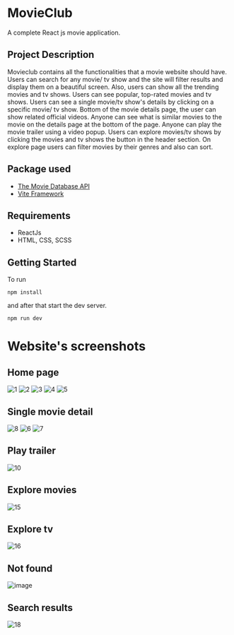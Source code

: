 # MovieClub
A complete React js movie application.

## Project Description

Movieclub contains all the functionalities that a movie website should have. Users can search for any movie/ tv show and the site will filter results and display them on a beautiful screen. Also, users can show all the trending movies and tv shows. Users can see popular, top-rated movies and tv shows. Users can see a single movie/tv show's details by clicking on a specific movie/ tv show. Bottom of the movie details page, the user can show related official videos. Anyone can see what is similar movies to the movie on the details page at the bottom of the page. Anyone can play the movie trailer using a video popup. Users can explore movies/tv shows by clicking the movies and tv shows the button in the header section. On explore page users can filter movies by their genres and also can sort.

## Package used

- [The Movie Database API](https://www.themoviedb.org/)
- [Vite Framework](https://vitejs.dev/)


## Requirements

- ReactJs
- HTML, CSS, SCSS

## Getting Started

To run

```shell
npm install
```

and after that start the dev server.

```shell
npm run dev
```

# Website's screenshots
 
 ## Home page
 ![1](https://github.com/kvishalkr/movieclub/assets/101409155/598cf7d9-9254-420a-9d08-621eb9b1c819)
![2](https://github.com/kvishalkr/movieclub/assets/101409155/d367857f-a2df-4e32-abdc-db0cd300bb5e)
![3](https://github.com/kvishalkr/movieclub/assets/101409155/2db78002-e1aa-4ba6-893d-0f539a13aa8b)
![4](https://github.com/kvishalkr/movieclub/assets/101409155/c209b4c0-8fab-4bbb-89de-8b6164e3aeb7)
![5](https://github.com/kvishalkr/movieclub/assets/101409155/bd2d674b-0bf4-4d21-b77c-20ba3569f924)


## Single movie detail
![8](https://github.com/kvishalkr/movieclub/assets/101409155/ee229579-bc4b-449e-af13-56cda4335140)
![6](https://github.com/kvishalkr/movieclub/assets/101409155/23c23685-6bb1-4167-9805-76e21f60374f)
![7](https://github.com/kvishalkr/movieclub/assets/101409155/96d23299-3d23-4ee7-93b4-869654e03c76)



## Play trailer
![10](https://github.com/kvishalkr/movieclub/assets/101409155/2586235b-c37e-406f-a855-9b6d8a2032b9)


## Explore movies
![15](https://user-images.githubusercontent.com/59603716/232020764-4207ccbe-f19d-4f41-a1fa-887d8606005b.PNG)

## Explore tv
![16](https://user-images.githubusercontent.com/59603716/232020852-f0e74fa7-0c32-48b9-a583-038e0f02e5c1.PNG)

## Not found
![image](https://github.com/kvishalkr/movieclub/assets/101409155/92c9ef2d-cd90-46d8-a396-1705fdac1acc)


## Search results
![18](https://user-images.githubusercontent.com/59603716/232020981-f4110f04-c6c1-4ecc-8b88-5597c11c8619.PNG)
